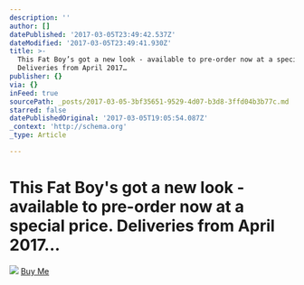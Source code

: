 ```yaml
---
description: ''
author: []
datePublished: '2017-03-05T23:49:42.537Z'
dateModified: '2017-03-05T23:49:41.930Z'
title: >-
  This Fat Boy’s got a new look - available to pre-order now at a special price.
  Deliveries from April 2017…
publisher: {}
via: {}
inFeed: true
sourcePath: _posts/2017-03-05-3bf35651-9529-4d07-b3d8-3ffd04b3b77c.md
starred: false
datePublishedOriginal: '2017-03-05T19:05:54.087Z'
_context: 'http://schema.org'
_type: Article

---
```

# This Fat Boy's got a new look - available to pre-order now at a special price. Deliveries from April 2017...
![](https://the-grid-user-content.s3-us-west-2.amazonaws.com/6ac5afab-85d5-4c07-8b11-e95be94eedbd.jpg)
[Buy Me][0]

[0]: http://ridefullgas.com/dm8-series-engineered-for-25mm-tyres/